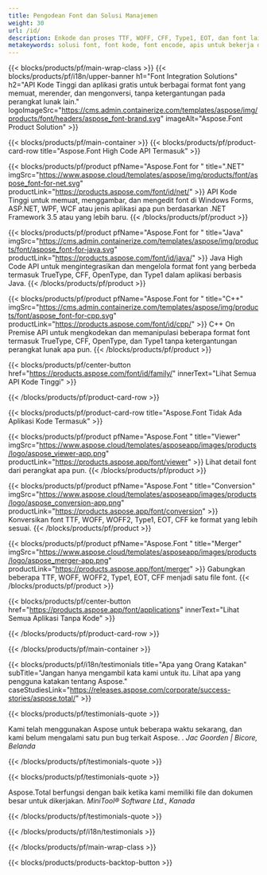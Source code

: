 ```yaml
---
title: Pengodean Font dan Solusi Manajemen
weight: 30
url: /id/
description: Enkode dan proses TTF, WOFF, CFF, Type1, EOT, dan font lain dengan API Asli Kode Tinggi atau satu set aplikasi lintas platform.
metakeywords: solusi font, font kode, font encode, apis untuk bekerja dengan font
---
```


{{< blocks/products/pf/main-wrap-class >}}
{{< blocks/products/pf/i18n/upper-banner h1="Font Integration Solutions" h2="API Kode Tinggi dan aplikasi gratis untuk berbagai format font yang memuat, merender, dan mengonversi, tanpa ketergantungan pada perangkat lunak lain." logoImageSrc="https://cms.admin.containerize.com/templates/aspose/img/products/font/headers/aspose_font-brand.svg" imageAlt="Aspose.Font Product Solution" >}}

{{< blocks/products/pf/main-container >}}
{{< blocks/products/pf/product-card-row title="Aspose.Font High Code API Termasuk" >}}

{{< blocks/products/pf/product pfName="Aspose.Font for " title=".NET" imgSrc="https://www.aspose.cloud/templates/aspose/img/products/font/aspose_font-for-net.svg" productLink="https://products.aspose.com/font/id/net/" >}}
API Kode Tinggi untuk memuat, menggambar, dan mengedit font di Windows Forms, ASP.NET, WPF, WCF atau jenis aplikasi apa pun berdasarkan .NET Framework 3.5 atau yang lebih baru.
{{< /blocks/products/pf/product >}}

{{< blocks/products/pf/product pfName="Aspose.Font for " title="Java" imgSrc="https://cms.admin.containerize.com/templates/aspose/img/products/font/aspose_font-for-java.svg" productLink="https://products.aspose.com/font/id/java/" >}}
Java High Code API untuk mengintegrasikan dan mengelola format font yang berbeda termasuk TrueType, CFF, OpenType, dan Type1 dalam aplikasi berbasis Java.
{{< /blocks/products/pf/product >}}

{{< blocks/products/pf/product pfName="Aspose.Font for " title="C++" imgSrc="https://cms.admin.containerize.com/templates/aspose/img/products/font/aspose_font-for-cpp.svg" productLink="https://products.aspose.com/font/id/cpp/" >}}
C++ On Premise API untuk mengkodekan dan memanipulasi beberapa format font termasuk TrueType, CFF, OpenType, dan Type1 tanpa ketergantungan perangkat lunak apa pun.
{{< /blocks/products/pf/product >}}

{{< blocks/products/pf/center-button href="https://products.aspose.com/font/id/family/" innerText="Lihat Semua API Kode Tinggi" >}}

{{< /blocks/products/pf/product-card-row >}}

{{< blocks/products/pf/product-card-row title="Aspose.Font Tidak Ada Aplikasi Kode Termasuk" >}}

{{< blocks/products/pf/product pfName="Aspose.Font " title="Viewer" imgSrc="https://www.aspose.cloud/templates/asposeapp/images/products/logo/aspose_viewer-app.png" productLink="https://products.aspose.app/font/viewer" >}}
Lihat detail font dari perangkat apa pun.
{{< /blocks/products/pf/product >}}

{{< blocks/products/pf/product pfName="Aspose.Font " title="Conversion" imgSrc="https://www.aspose.cloud/templates/asposeapp/images/products/logo/aspose_conversion-app.png" productLink="https://products.aspose.app/font/conversion" >}}
Konversikan font TTF, WOFF, WOFF2, Type1, EOT, CFF ke format yang lebih sesuai.
{{< /blocks/products/pf/product >}}

{{< blocks/products/pf/product pfName="Aspose.Font " title="Merger" imgSrc="https://www.aspose.cloud/templates/asposeapp/images/products/logo/aspose_merger-app.png" productLink="https://products.aspose.app/font/merger" >}}
Gabungkan beberapa TTF, WOFF, WOFF2, Type1, EOT, CFF menjadi satu file font.
{{< /blocks/products/pf/product >}}


{{< blocks/products/pf/center-button href="https://products.aspose.app/font/applications" innerText="Lihat Semua Aplikasi Tanpa Kode" >}}

{{< /blocks/products/pf/product-card-row >}}

{{< /blocks/products/pf/main-container >}}

{{< blocks/products/pf/i18n/testimonials title="Apa yang Orang Katakan" subTitle="Jangan hanya mengambil kata kami untuk itu. Lihat apa yang pengguna katakan tentang Aspose." caseStudiesLink="https://releases.aspose.com/corporate/success-stories/aspose.total/" >}}

{{< blocks/products/pf/testimonials-quote >}}
<p class="first">
 Kami telah menggunakan Aspose untuk beberapa waktu sekarang, dan kami belum mengalami satu pun bug terkait Aspose. .
 <em>
  Jac Goorden | Bicore, Belanda
 </em>
</p>

{{< /blocks/products/pf/testimonials-quote >}}

{{< blocks/products/pf/testimonials-quote >}}
<p class="second">
 Aspose.Total berfungsi dengan baik ketika kami memiliki file dan dokumen besar untuk dikerjakan.
 <em>
  MiniTool® Software Ltd., Kanada
 </em>
</p>

{{< /blocks/products/pf/testimonials-quote >}}

{{< /blocks/products/pf/i18n/testimonials >}}

{{< /blocks/products/pf/main-wrap-class >}}

{{< blocks/products/products-backtop-button >}}